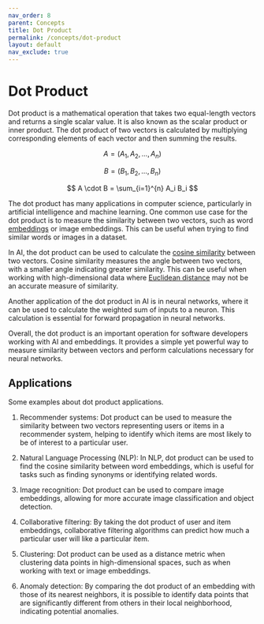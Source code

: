 ```yaml
---
nav_order: 8
parent: Concepts
title: Dot Product
permalink: /concepts/dot-product
layout: default
nav_exclude: true
---
```

# Dot Product

Dot product is a mathematical operation that takes two equal-length vectors and
returns a single scalar value. It is also known as the scalar product or inner
product. The dot product of two vectors is calculated by multiplying corresponding
elements of each vector and then summing the results.

$$
A = (A_1, A_2, \ldots, A_n)
$$

$$
B = (B_1, B_2, \ldots, B_n)
$$

$$
A \cdot B = \sum_{i=1}^{n} A_i B_i
$$

The dot product has many applications in computer science, particularly in artificial
intelligence and machine learning. One common use case for the dot product is to
measure the similarity between two vectors, such as word [embeddings](/concepts/embedding)
or image embeddings. This can be useful when trying to find similar words or images
in a dataset.

In AI, the dot product can be used to calculate the
[cosine similarity](/concepts/cosine-similarity) between two vectors. Cosine similarity
measures the angle between two vectors, with a smaller angle indicating greater
similarity. This can be useful when working with high-dimensional data where
[Euclidean distance](/concepts/euclidean-distance) may not be an accurate measure of similarity.

Another application of the dot product in AI is in neural networks, where it can
be used to calculate the weighted sum of inputs to a neuron. This calculation is
essential for forward propagation in neural networks.

Overall, the dot product is an important operation for software developers working
with AI and embeddings. It provides a simple yet powerful way to measure similarity
between vectors and perform calculations necessary for neural networks.

## Applications

Some examples about dot product applications.

1. Recommender systems: Dot product can be used to measure the similarity between
   two vectors representing users or items in a recommender system, helping to identify
   which items are most likely to be of interest to a particular user.

2. Natural Language Processing (NLP): In NLP, dot product can be used to find the
   cosine similarity between word embeddings, which is useful for tasks such as
   finding synonyms or identifying related words.

3. Image recognition: Dot product can be used to compare image embeddings, allowing
   for more accurate image classification and object detection.

4. Collaborative filtering: By taking the dot product of user and item embeddings,
   collaborative filtering algorithms can predict how much a particular user will
   like a particular item.

5. Clustering: Dot product can be used as a distance metric when clustering data
   points in high-dimensional spaces, such as when working with text or image embeddings.

6. Anomaly detection: By comparing the dot product of an embedding with those of
   its nearest neighbors, it is possible to identify data points that are significantly
   different from others in their local neighborhood, indicating potential anomalies.
